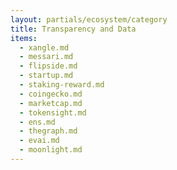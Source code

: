 ```yaml
---
layout: partials/ecosystem/category
title: Transparency and Data
items:
  - xangle.md
  - messari.md
  - flipside.md
  - startup.md
  - staking-reward.md
  - coingecko.md
  - marketcap.md
  - tokensight.md
  - ens.md
  - thegraph.md
  - evai.md
  - moonlight.md
---
```

